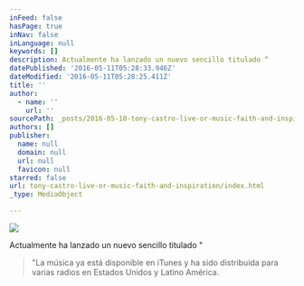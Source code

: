 ```yaml
---
inFeed: false
hasPage: true
inNav: false
inLanguage: null
keywords: []
description: Actualmente ha lanzado un nuevo sencillo titulado “
datePublished: '2016-05-11T05:28:33.946Z'
dateModified: '2016-05-11T05:28:25.411Z'
title: ''
author:
  - name: ''
    url: ''
sourcePath: _posts/2016-05-10-tony-castro-live-or-music-faith-and-inspiration.md
authors: []
publisher:
  name: null
  domain: null
  url: null
  favicon: null
starred: false
url: tony-castro-live-or-music-faith-and-inspiration/index.html
_type: MediaObject

---
```

![](https://the-grid-user-content.s3-us-west-2.amazonaws.com/402f0fed-a4bc-4840-be83-5c0fd7034492.jpg)

Actualmente ha lanzado un nuevo sencillo titulado "

> "La música ya está disponible en iTunes y ha sido distribuida para varias radios en Estados Unidos y Latino América.